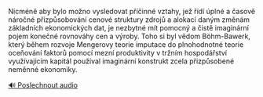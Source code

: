 
Nicméně aby bylo možno vysledovat příčinné vztahy, jež řídí úplné a časově náročné přizpůsobování cenové struktury zdrojů a alokací daným změnám základních ekonomických dat, je nezbytné mít pomocný a čistě imaginární pojem konečné rovnováhy cen a výroby. Toho si byl vědom Böhm-Bawerk, který během rozvoje Mengerovy teorie imputace do plnohodnotné teorie oceňování faktorů pomocí mezní produktivity v tržním hospodářství využívajícím kapitál používal imaginární konstrukt zcela přizpůsobené neměnné ekonomiky.

[🔊 Poslechnout audio](/data/7-paragraphs/audio/chapter_183/para_009-Nicmn-aby-bylo-mono-vysledovat-pinn-vztahy.mp3)
